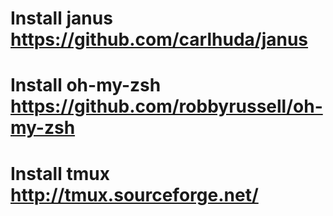 # Install janus https://github.com/carlhuda/janus
# Install oh-my-zsh https://github.com/robbyrussell/oh-my-zsh
# Install tmux http://tmux.sourceforge.net/